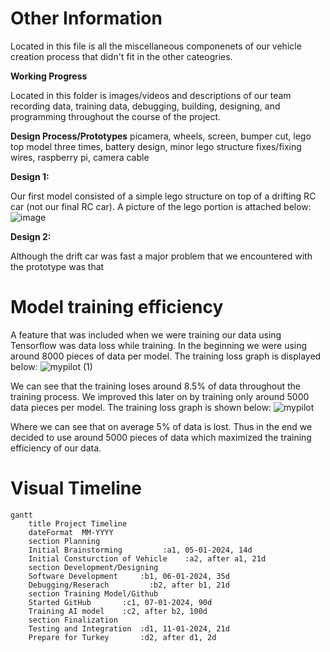 Other Information
====

Located in this file is all the miscellaneous componenets of our vehicle creation process that didn't fit in the other cateogries. 

**Working Progress**

Located in this folder is images/videos and descriptions of our team recording data, training data, debugging, building, designing, and programming throughout the course of the project.  

**Design Process/Prototypes**
picamera, wheels, screen, bumper cut, lego top model three times, battery design, minor lego structure fixes/fixing wires, raspberry pi, camera cable

**Design 1:**

Our first model consisted of a simple lego structure on top of a drifting RC car (not our final RC car). A picture of the lego portion is attached below:
![image](https://github.com/user-attachments/assets/3e4bb468-0319-4018-863d-a683a51c2b06)

**Design 2:**

Although the drift car was fast a major problem that we encountered with the prototype was that 

# Model training efficiency
A feature that was included when we were training our data using Tensorflow was data loss while training. In the beginning we were using around 8000 pieces of data per model. The training loss graph is displayed below:
![mypilot (1)](https://github.com/user-attachments/assets/e1064463-4a4f-4767-b06b-b817a59de9d6)

We can see that the training loses around 8.5% of data throughout the training process. We improved this later on by training only around 5000 data pieces per model. The training loss graph is shown below:
![mypilot](https://github.com/user-attachments/assets/14fde4a8-b973-40da-8f83-1cd77651b252)

Where we can see that on average 5% of data is lost. Thus in the end we decided to use around 5000 pieces of data which maximized the training efficiency of our data. 

# Visual Timeline

```mermaid
gantt
    title Project Timeline
    dateFormat  MM-YYYY
    section Planning
    Initial Brainstorming         :a1, 05-01-2024, 14d
    Initial Consturction of Vehicle    :a2, after a1, 21d
    section Development/Designing
    Software Development     :b1, 06-01-2024, 35d
    Debugging/Reserach         :b2, after b1, 21d
    section Training Model/Github
    Started GitHub       :c1, 07-01-2024, 90d
    Training AI model    :c2, after b2, 100d
    section Finalization
    Testing and Integration  :d1, 11-01-2024, 21d
    Prepare for Turkey       :d2, after d1, 2d
